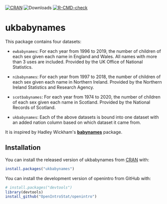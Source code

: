 [![CRAN](https://www.r-pkg.org/badges/version/ukbabynames)](https://cran.r-project.org/package=ukbabynames)
![Downloads](https://cranlogs.r-pkg.org/badges/ukbabynames)
[![R-CMD-check](https://github.com/mine-cetinkaya-rundel/ukbabynames/workflows/R-CMD-check/badge.svg)](https://github.com/mine-cetinkaya-rundel/ukbabynames/actions)

# ukbabynames

This package contains four datasets:

* `ewbabynames`: For each year from 1996 to 2019, the number of children of each sex given each name in England and Wales. All names with more than 3 uses are included. Provided by the UK Office of National Statistics.

* `nibabynames`: For each year from 1997 to 2018, the number of children of each sex given each name in Northern Ireland. Provided by the Northern Ireland Statistics and Research Agency.

* `scotbabynames`: For each year from 1974 to 2020, the number of children of each sex given each name in Scotland. Provided by the National Records of Scotland.

* `ukbabynames`: Each of the above datasets is bound into one dataset with an added nation column based on which dataset it came from.

It is inspired by Hadley Wickham's [**babynames**](https://cran.r-project.org/package=babynames) package.

## Installation

You can install the released version of ukbabynames from [CRAN](https://cran.r-project.org/) with:

```r
install.packages("ukbabynames")
```

You can install the development version of openintro from GitHub with:

```r
# install.packages("devtools")
library(devtools)
install_github("OpenIntroStat/openintro")
```
